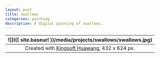 ```yaml
---
layout: post
title: Swallows
categories: painting
description: A digital painting of swallows.
---
```


![]({{ site.baseurl }}/media/projects/swallows/swallows.jpg) |
:----------: |
Created with [Kingsoft Huawang](http://cp.iciba.com/huawang.html), 432 x 624 px. |
